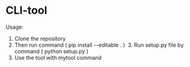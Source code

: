# CLI-tool
Usage:
  
  1. Clone the repository
  2. Then run command ( pip install --editable . )
  3. Run setup.py file by command ( python setup.py )
  4. Use the tool with mytool command
